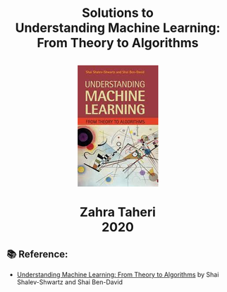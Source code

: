
<div align="center">
  <center><h1>Solutions to  <br/>
    Understanding Machine Learning: <br/>
    From Theory to Algorithms <br/>
    <br/>
   <img  src=https://github.com/zahta/Exercises-Understanding-Machine-Learning/blob/main/Images/images.jpeg?raw=true />
     <br/>
    <br/>
    Zahra Taheri <br/>
    2020 <br/>
    </h1></center>
</div>

## :books: Reference:

- [Understanding Machine Learning: From Theory to Algorithms](https://www.cambridge.org/core/books/understanding-machine-learning/3059695661405D25673058E43C8BE2A6) by Shai Shalev-Shwartz and Shai Ben-David
